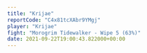 ```yaml
---
title: "Krijae"
reportCode: "C4x81tcXAbr9YMgj"
player: "Krijae"
fight: "Morogrim Tidewalker - Wipe 5 (63%)"
date: 2021-09-22T19:00:43.822000+00:00
---
```

